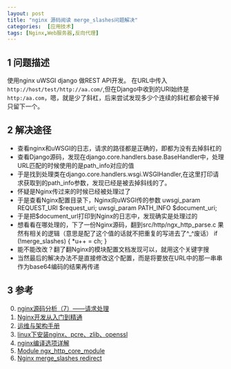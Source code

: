 ```yaml
---
layout: post
title: "nginx 源码阅读 merge_slashes问题解决"
categories:  [应用技术]
tags: [Nginx,Web服务器,反向代理]
---
```


## 1 问题描述
使用nginx uWSGI django 做REST API开发。
在URL中传入`http://host/test/http://aa.com/`,但在Django中收到的URI始终是`http:/aa.com`，嗯，就是少了斜杠，后来尝试发现多少个连续的斜杠都会被干掉只留下一个。

## 2 解决途径
+ 查看nginx和uWSGI的日志，请求的路径都是正确的，即都为没有去掉斜杠的
+ 查看Django源码，发现在django.core.handlers.base.BaseHandler中，处理URL匹配的时候使用的是path_info对应的值
+ 于是找到处理类在django.core.handlers.wsgi.WSGIHandler,在这里打印请求获取到的path_info参数，发现已经是被去掉斜线的了。
+ 怀疑是Nginx传过来的时候已经被处理过了
+ 于是查看Nginx配置目录下，Nginx向uWSGI传的参数
        uwsgi_param  REQUEST_URI        $request_uri;
        uwsgi_param  PATH_INFO          $document_uri;
+ 于是把$document_url打印到Nginx的日志中，发现确实是处理过的
+ 想看看在哪处理的，下了一份Nginx源码，翻到src/http/ngx_http_parse.c 果然有相关的逻辑（意思是配了这个值的话就不把重复的写进去了^_^废话）
         if (!merge_slashes) {
                    *u++ = ch;
         }
+ 能不能改改？翻了翻Nginx的模块配置文档发现可以，就用这个关键字搜
+ 当然最后的解决办法不是直接修改这个配置，而是将要放在URL中的那一串串作为base64编码的结果再传递


## 3 参考
0. [nginx源码分析（7）——请求处理][2]
1. [Nginx开发从入门到精通][3]
2. [运维与架构手册][4]
3. [linux下安装nginx、pcre、zlib、openssl][5]
4. [nginx编译选项详解][6]
0. [Module ngx_http_core_module][0]
1. [Nginx merge_slashes redirect][1]


[0]: http://nginx.org/en/docs/http/ngx_http_core_module.html "Module ngx_http_core_module"
[1]: http://stackoverflow.com/questions/14832780/nginx-merge-slashes-redirect "Nginx merge_slashes redirect"
[2]: http://blog.csdn.net/chosen0ne/article/details/7861048 "nginx源码分析（7）——请求处理"
[3]: http://tengine.taobao.org/book/index.html "Nginx开发从入门到精通"
[4]: http://www.nginx.cn/manual "运维与架构手册"
[5]: http://blog.csdn.net/wanwang8/article/details/7200454 "linux下安装nginx、pcre、zlib、openssl"
[6]: http://sjsky.iteye.com/blog/1146520 "nginx编译选项详解"
